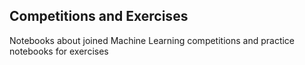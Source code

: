 ## Competitions and Exercises

Notebooks about joined Machine Learning competitions and practice notebooks for exercises
